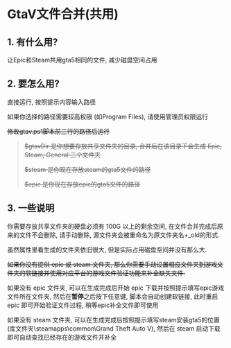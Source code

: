 # GtaV文件合并(共用)

## 1. 有什么用?

让Epic和Steam共用gta5相同的文件, 减少磁盘空间占用



## 2. 要怎么用?

直接运行, 按照提示内容输入路径

如果你选择的路径需要较高权限 (如Program Files), 请使用管理员权限运行

~~修改gtav.ps1脚本前三行的路径后运行~~

> ~~$gtavDir 是你想要存放共享文件夹的目录, 合并后在该目录下会生成 Epic, Steam, General 三个文件夹~~
>
> ~~$steam 是你现在存放steam的gta5文件的路径~~
>
> ~~$epic 是你现在存放epic的gta5文件的路径~~



## 3. 一些说明

你需要存放共享文件夹的硬盘必须有 100G 以上的剩余空间, 在文件合并完成后原来的文件不会删除, 请手动删除, 源文件夹会被重命名为原文件夹名+_old的形式.

虽然属性里看生成的文件夹依旧很大, 但是实际占用磁盘空间并没有那么大.

~~如果你没有提供 epic 或 steam 文件夹, 那么你需要手动设置相应文件夹到游戏文件夹的软链接并使用对应平台的游戏文件验证功能来补全缺失文件.~~

如果没有 epic 文件夹, 可以在生成完成后开始 epic 下载并按照提示填写epic游戏文件所在文件夹, 然后在**暂停**之后按下任意键, 脚本会自动创建软链接, 此时重启 epic 即可开始验证文件过程, 稍等epic补全文件即可使用

如果没有 steam 文件夹, 可以在生成完成后按照提示填写steam安装gta5的位置(库文件夹\steamapps\common\Grand Theft Auto V), 然后在 steam 启动下载即可自动查找已经存在的游戏文件并补全